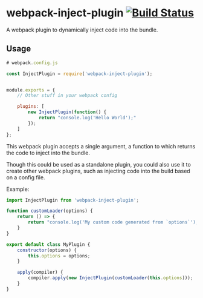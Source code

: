 # webpack-inject-plugin [![Build Status](https://travis-ci.org/adierkens/webpack-inject-plugin.svg?branch=master)](https://travis-ci.org/adierkens/webpack-inject-plugin) 
A webpack plugin to dynamically inject code into the bundle.

## Usage

```javascript
# webpack.config.js

const InjectPlugin = require('webpack-inject-plugin');


module.exports = {
    // Other stuff in your webpack config

    plugins: [
        new InjectPlugin(function() {
            return "console.log('Hello World');"
        });
    ]
};
```

This webpack plugin accepts a single argument, a function to which returns the code to inject into the bundle.

Though this could be used as a standalone plugin, you could also use it to create other webpack plugins, such as injecting code into the build based on a config file.

Example:
```javascript
import InjectPlugin from 'webpack-inject-plugin';

function customLoader(options) {
    return () => {
        return "console.log('My custom code generated from `options`');"
    }
}

export default class MyPlugin {
    constructor(options) {
        this.options = options;
    }

    apply(compiler) {
        compiler.apply(new InjectPlugin(customLoader(this.options)));
    }
}
```
